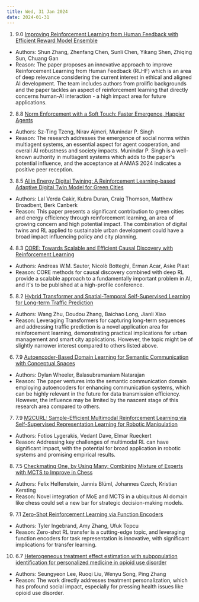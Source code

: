```yaml
---
title: Wed, 31 Jan 2024
date: 2024-01-31
---
```

1. 9.0 [Improving Reinforcement Learning from Human Feedback with Efficient Reward Model Ensemble](https://arxiv.org/abs/2401.16635)
* Authors: Shun Zhang, Zhenfang Chen, Sunli Chen, Yikang Shen, Zhiqing Sun, Chuang Gan
* Reason: The paper proposes an innovative approach to improve Reinforcement Learning from Human Feedback (RLHF) which is an area of deep relevance considering the current interest in ethical and aligned AI development. The team includes authors from prolific backgrounds and the paper tackles an aspect of reinforcement learning that directly concerns human-AI interaction - a high impact area for future applications.

2. 8.8 [Norm Enforcement with a Soft Touch: Faster Emergence, Happier Agents](https://arxiv.org/abs/2401.16461)
* Authors: Sz-Ting Tzeng, Nirav Ajmeri, Munindar P. Singh
* Reason: The research addresses the emergence of social norms within multiagent systems, an essential aspect for agent cooperation, and overall AI robustness and society impacts. Munindar P. Singh is a well-known authority in multiagent systems which adds to the paper's potential influence, and the acceptance at AAMAS 2024 indicates a positive peer reception.

3. 8.5 [AI in Energy Digital Twining: A Reinforcement Learning-based Adaptive Digital Twin Model for Green Cities](https://arxiv.org/abs/2401.16449)
* Authors: Lal Verda Cakir, Kubra Duran, Craig Thomson, Matthew Broadbent, Berk Canberk
* Reason: This paper presents a significant contribution to green cities and energy efficiency through reinforcement learning, an area of growing concern and high potential impact. The combination of digital twins and RL applied to sustainable urban development could have a broad impact influencing policy and city planning.

4. 8.3 [CORE: Towards Scalable and Efficient Causal Discovery with Reinforcement Learning](https://arxiv.org/abs/2401.16974)
* Authors: Andreas W.M. Sauter, Nicolò Botteghi, Erman Acar, Aske Plaat
* Reason: CORE methods for causal discovery combined with deep RL provide a scalable approach to a fundamentally important problem in AI, and it's to be published at a high-profile conference.

5. 8.2 [Hybrid Transformer and Spatial-Temporal Self-Supervised Learning for Long-term Traffic Prediction](https://arxiv.org/abs/2401.16453)
* Authors: Wang Zhu, Doudou Zhang, Baichao Long, Jianli Xiao
* Reason: Leveraging Transformers for capturing long-term sequences and addressing traffic prediction is a novel application area for reinforcement learning, demonstrating practical implications for urban management and smart city applications. However, the topic might be of slightly narrower interest compared to others listed above.

6. 7.9 [Autoencoder-Based Domain Learning for Semantic Communication with Conceptual Spaces](https://arxiv.org/abs/2401.16569)
* Authors: Dylan Wheeler, Balasubramaniam Natarajan
* Reason: The paper ventures into the semantic communication domain employing autoencoders for enhancing communication systems, which can be highly relevant in the future for data transmission efficiency. However, the influence may be limited by the nascent stage of this research area compared to others.

7. 7.9 [M2CURL: Sample-Efficient Multimodal Reinforcement Learning via Self-Supervised Representation Learning for Robotic Manipulation](https://arxiv.org/abs/2401.17032)
* Authors: Fotios Lygerakis, Vedant Dave, Elmar Rueckert
* Reason: Addressing key challenges of multimodal RL can have significant impact, with the potential for broad application in robotic systems and promising empirical results.

8. 7.5 [Checkmating One, by Using Many: Combining Mixture of Experts with MCTS to Improve in Chess](https://arxiv.org/abs/2401.16852)
* Authors: Felix Helfenstein, Jannis Blüml, Johannes Czech, Kristian Kersting
* Reason: Novel integration of MoE and MCTS in a ubiquitous AI domain like chess could set a new bar for strategic decision-making models.

9. 7.1 [Zero-Shot Reinforcement Learning via Function Encoders](https://arxiv.org/abs/2401.17173)
* Authors: Tyler Ingebrand, Amy Zhang, Ufuk Topcu
* Reason: Zero-shot RL transfer is a cutting-edge topic, and leveraging function encoders for task representation is innovative, with significant implications for transfer learning.

10. 6.7 [Heterogeneous treatment effect estimation with subpopulation identification for personalized medicine in opioid use disorder](https://arxiv.org/abs/2401.17027)
* Authors: Seungyeon Lee, Ruoqi Liu, Wenyu Song, Ping Zhang
* Reason: The work directly addresses treatment personalization, which has profound social impact, especially for pressing health issues like opioid use disorder.

